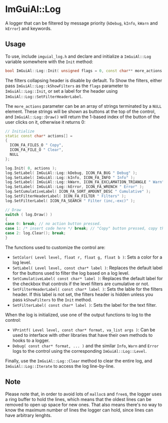 # ImGuiAl::Log

A logger that can be filtered by message priority (`kDebug`, `kInfo`, `kWarn` and `kError`) and keywords.

## Usage

To use, include `imguial_log.h` and declare and initialize a `ImGuiAl::Log` variable somewhere with the `Init` method:

```C++
bool ImGuiAl::Log::Init( unsigned flags = 0, const char** more_actions = NULL );
```

The filters collapsing header is disable by default. To Show the filters, either pass `ImGuiAl::Log::kShowFilters` as the `flags` parameter to `ImGuiAl::Log::Init`, or set a label for the header using `ImGuiAl::Log::SetFilterHeaderLabel`.

The `more_actions` parameter can be an array of strings terminated by a `NULL` element. These strings will be shown as buttons at the top of the control, and `ImGuiAl::Log::Draw()` will return the 1-based index of the button of the user clicks on it, otherwise it returns 0:

```C++
// Initialize
static const char* actions[] =
{
  ICON_FA_FILES_O " Copy",
  ICON_FA_FILE_O " Clear",
  NULL
};

log.Init( 0, actions );
log.SetLabel( ImGuiAl::Log::kDebug, ICON_FA_BUG " Debug" );
log.SetLabel( ImGuiAl::Log::kInfo, ICON_FA_INFO " Info" );
log.SetLabel( ImGuiAl::Log::kWarn, ICON_FA_EXCLAMATION_TRIANGLE " Warn" );
log.SetLabel( ImGuiAl::Log::kError, ICON_FA_WRENCH " Error" );
log.SetCumulativeLabel( ICON_FA_SORT_AMOUNT_DESC " Cumulative" );
log.SetFilterHeaderLabel( ICON_FA_FILTER " Filters" );
log.SetFilterLabel( ICON_FA_SEARCH " Filter (inc,-exc)" );

// Draw
switch ( log.Draw() )
{
case 0: break; // no action button pressed.
case 1: /* insert code here */ break; // "Copy" button pressed, copy the log text to the clipboard
case 2: log.Clear(); break;
}
```

The functions used to customize the control are:

* `SetColor( Level level, float r, float g, float b )`: Sets a color for a log level.
* `SetLabel( Level level, const char* label )`: Replaces the default label for the buttons used to filter the log based on a log level.
* `SetCumulativeLabel( const char* label )`: Replaces the default label for the checkbox that controls if the level filters are cumulative or not.
* `SetFilterHeaderLabel( const char* label )`: Sets the lable for the filters header. If this label is not set, the filters header is hidden unless you pass `kShowFilters` to the `Init` method.
* `SetFilterLabel( const char* label )`: Sets the label for the text filter.

When the log is initialized, use one of the output functions to log to the control:

* `VPrintf( Level level, const char* format, va_list args )`: Can be used to interface with other libraries that have their own methods to hooks to a logger.
* `Debug( const char* format, ... )` and the similar `Info`, `Warn` and `Error` logs to the control using the corresponding `ImGuiAl::Log::Level`.

Finally, use the `ImGuiAl::Log::Clear` method to clear the entire log, and `ImGuiAl::Log::Iterate` to access the log line-by-line.

## Note

Please note that, in order to avoid lots of `malloc`s and `free`s, the logger uses a ring buffer to hold the lines, which means that the oldest lines can be removed to open up space for new ones. That also means there's no way to know the maximum number of lines the logger can hold, since lines can have arbitrary lenghts.
